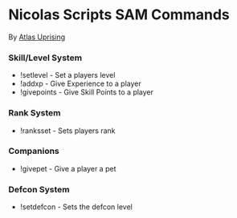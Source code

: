 # Nicolas Scripts SAM Commands
By [Atlas Uprising](https://scp.gg)
### Skill/Level System
 - !setlevel - Set a players level
 - !addxp - Give Experience to a player
 - !givepoints - Give Skill Points to a player
### Rank System
 - !ranksset - Sets players rank
### Companions
 - !givepet - Give a player a pet
### Defcon System
 - !setdefcon - Sets the defcon level
